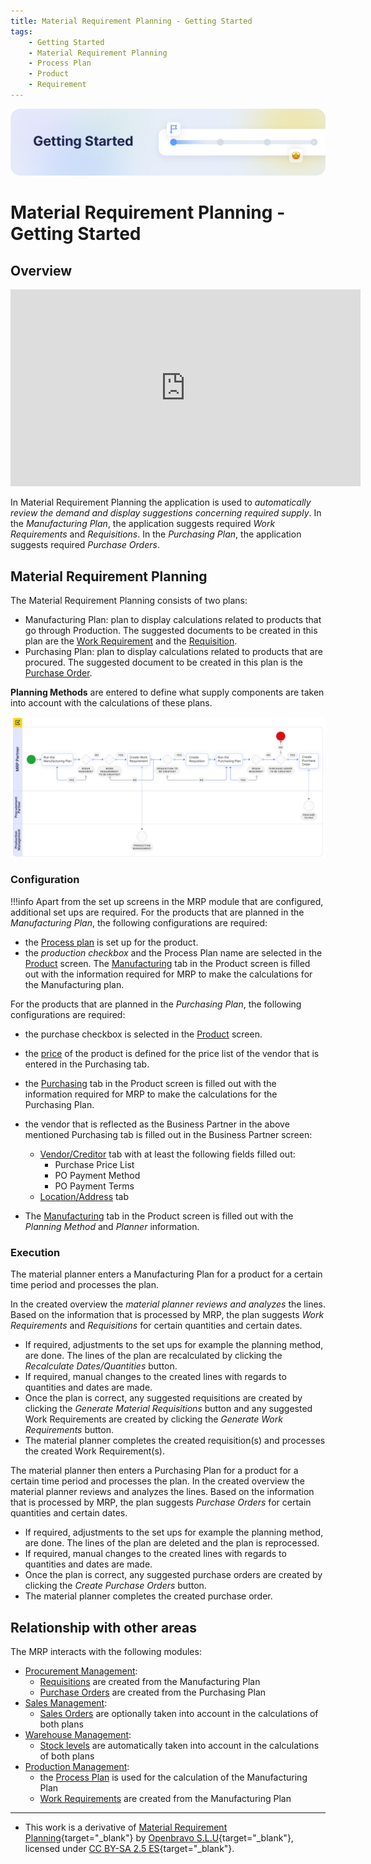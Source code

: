 ```yaml
---
title: Material Requirement Planning - Getting Started
tags: 
    - Getting Started
    - Material Requirement Planning
    - Process Plan
    - Product
    - Requirement
---
```


![cover-getting-started.png](../../../../assets/getting-started/overview/cover-getting-started.png)

# Material Requirement Planning - Getting Started

## Overview

<iframe width="560" height="315" src="https://www.youtube.com/embed/2fGUSzo2ACI?si=h1BqAWPYXf6S1Pnj" title="YouTube video player" frameborder="0" allow="accelerometer; autoplay; clipboard-write; encrypted-media; gyroscope; picture-in-picture; web-share" allowfullscreen></iframe>

In Material Requirement Planning the application is used to *automatically review the demand and display suggestions concerning required supply*. In the *Manufacturing Plan*, the application suggests required *Work Requirements* and *Requisitions*. In the *Purchasing Plan*, the application suggests required *Purchase Orders*.

## Material Requirement Planning

The Material Requirement Planning consists of two plans:

- Manufacturing Plan: plan to display calculations related to products that go through Production. The suggested documents to be created in this plan are the [Work Requirement](../production-management/transactions.md#work-requirement) and the [Requisition](../procurement-management/transactions.md#requisition).
- Purchasing Plan: plan to display calculations related to products that are procured. The suggested document to be created in this plan is the [Purchase Order](../procurement-management/transactions.md#purchase-order).

**Planning Methods** are entered to define what supply components are taken into account with the calculations of these plans.

![](../../../../assets/user-guide/etendo-classic/basic-features/material-requirement-planning/mrp0.png)

### **Configuration**

!!!info
    Apart from the set up screens in the MRP module that are configured, additional set ups are required.
    For the products that are planned in the *Manufacturing Plan*, the following configurations are required:

- the [Process plan](../production-management/setup.md#process-plan)  is set up for the product.
- the *production checkbox* and the Process Plan name are selected in the [Product](../master-data-management/master-data.md#product) screen.
The [Manufacturing](../master-data-management/master-data.md#manufacturing) tab in the Product screen is filled out with the information required for MRP to make the calculations for the Manufacturing plan.

For the products that are planned in the *Purchasing Plan*, the following configurations are required:

- the purchase checkbox is selected in the [Product](../master-data-management/master-data.md#product) screen.
- the [price](../master-data-management/master-data.md#price) of the product is defined for the price list of the vendor that is entered in the Purchasing tab.
- the [Purchasing](../master-data-management/master-data.md#purchasing)  tab in the Product screen is filled out with the information required for MRP to make the calculations for the Purchasing Plan.
- the vendor that is reflected as the Business Partner in the above mentioned Purchasing tab is filled out in the Business Partner screen:


    - [Vendor/Creditor](../master-data-management/master-data.md#vendorcreditor) tab with at least the following fields filled out:
        - Purchase Price List
        - PO Payment Method
        - PO Payment Terms
    - [Location/Address](../master-data-management/master-data.md#locationaddress) tab

- The [Manufacturing](../master-data-management/master-data.md#manufacturing) tab in the Product screen is filled out with the *Planning Method* and *Planner* information.

### **Execution** 

The material planner enters a Manufacturing Plan for a product for a certain time period and processes the plan.

In the created overview the *material planner reviews and analyzes* the lines. Based on the information that is processed by MRP, the plan suggests *Work Requirements* and *Requisitions* for certain quantities and certain dates.

- If required, adjustments to the set ups for example the planning method, are done. The lines of the plan are recalculated by clicking the *Recalculate Dates/Quantities* button.
- If required, manual changes to the created lines with regards to quantities and dates are made.
- Once the plan is correct, any suggested requisitions are created by clicking the *Generate Material Requisitions* button and any suggested Work Requirements are created by clicking the *Generate Work Requirements* button.
- The material planner completes the created requisition(s) and processes the created Work Requirement(s).


The material planner then enters a Purchasing Plan for a product for a certain time period and processes the plan.
In the created overview the material planner reviews and analyzes the lines. Based on the information that is processed by MRP, the plan suggests *Purchase Orders* for certain quantities and certain dates.

- If required, adjustments to the set ups for example the planning method, are done. The lines of the plan are deleted and the plan is reprocessed.
- If required, manual changes to the created lines with regards to quantities and dates are made.
- Once the plan is correct, any suggested purchase orders are created by clicking the *Create Purchase Orders* button.
- The material planner completes the created purchase order.

## Relationship with other areas

The MRP interacts with the following modules:

- [Procurement Management](../procurement-management/getting-started.md):
    - [Requisitions](../procurement-management/transactions.md#requisition) are created from the Manufacturing Plan
    - [Purchase Orders](../procurement-management/transactions.md#purchase-order) are created from the Purchasing Plan
- [Sales Management](../sales-management/getting-started.md):
    - [Sales Orders](../sales-management/transactions.md#sales-order) are optionally taken into account in the calculations of both plans
- [Warehouse Management](../warehouse-management/getting-started.md):
    - [Stock levels](../warehouse-management/analysis-tools.md#stock-report) are automatically taken into account in the calculations of both plans
- [Production Management](../production-management/getting-started.md):
    - the [Process Plan](../production-management/setup.md#process-plan) is used for the calculation of the Manufacturing Plan
    - [Work Requirements](../production-management/transactions.md#work-requirement) are created from the Manufacturing Plan

---

- This work is a derivative of [Material Requirement Planning](https://wiki.openbravo.com/wiki/Material_Requirement_Planning){target="_blank"} by [Openbravo S.L.U](http://wiki.openbravo.com/wiki/Welcome_to_Openbravo){target="_blank"}, licensed under [CC BY-SA 2.5 ES](https://creativecommons.org/licenses/by-sa/2.5/es/){target="_blank"}.